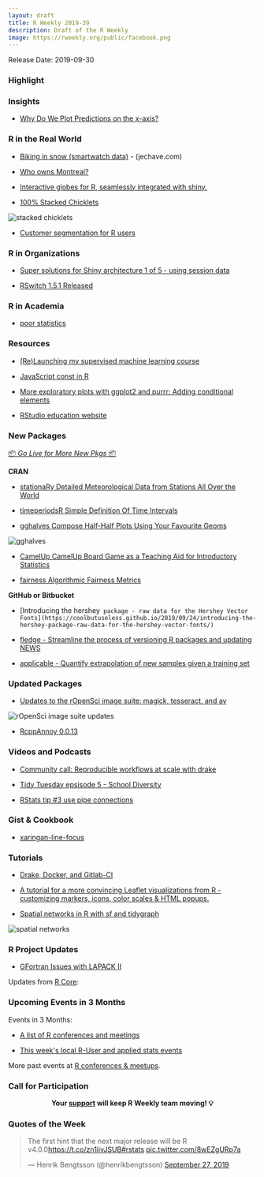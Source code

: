 ```yaml
---
layout: draft
title: R Weekly 2019-39
description: Draft of the R Weekly
image: https://rweekly.org/public/facebook.png
---
```


Release Date: 2019-09-30

###  Highlight



### Insights

+ [Why Do We Plot Predictions on the x-axis?](http://www.win-vector.com/blog/2019/09/why-do-we-plot-predictions-on-the-x-axis/)

### R in the Real World

+ [Biking in snow (smartwatch data)](https://jechave.com/post/biking-in-snow/) - (jechave.com)

+ [Who owns Montreal?](https://www.simoncoulombe.com/2019/09/who-owns-montreal/)

+ [Interactive globes for R, seamlessly integrated with shiny.](https://globe4r.john-coene.com/)

+ [100% Stacked Chicklets](https://rud.is/b/2019/09/27/100-stacked-chicklets/)

![stacked chicklets](https://raw.githubusercontent.com/rweekly/image/master/2019/dmarc-final-01-resized.png)

+ [Customer segmentation for R users](https://appsilon.com/customer-segmentation-leads-to-goodies)

###  R in Organizations

+ [Super solutions for Shiny architecture 1 of 5 - using session data](https://appsilon.com/super-solutions-for-shiny-architecture-1-of-5-using-session-data/)

+ [RSwitch 1.5.1 Released](https://rud.is/b/2019/09/21/rswitch-1-5-1-released/)

###  R in Academia

+ [poor statistics](https://xianblog.wordpress.com/2019/09/24/poor-statistics/)

###  Resources

+ [(Re)Launching my supervised machine learning course](https://juliasilge.com/blog/supervised-ml-course/)

+ [JavaScript const in R](https://colinfay.me/js-const-r/)

+ [More exploratory plots with ggplot2 and purrr: Adding conditional elements](https://aosmith.rbind.io/2019/09/27/more-exploratory-plots/)

+ [RStudio education website](https://education.rstudio.com/blog/2019/09/welcome)

###  New Packages

<p class="added-hostname"><a href="https://rweekly.org/live" target="_blank" class="externalLink">📦 <i>Go Live for More New Pkgs</i> 📦</a></p>

**CRAN**

+ [stationaRy Detailed Meteorological Data from Stations All Over the World](https://cran.r-project.org/package=stationaRy)

+ [timeperiodsR   Simple Definition Of Time Intervals](https://cran.r-project.org/package=timeperiodsR)

+ [gghalves   Compose Half-Half Plots Using Your Favourite Geoms](https://cran.r-project.org/package=gghalves)

![gghalves](https://raw.githubusercontent.com/rweekly/image/master/2019/gghalves-resized.png)

+ [CamelUp   CamelUp Board Game as a Teaching Aid for Introductory Statistics](https://cran.r-project.org/package=CamelUp)

+ [fairness   Algorithmic Fairness Metrics](https://cran.r-project.org/package=fairness)


**GitHub or Bitbucket**

+ [Introducing the hershey` package - raw data for the Hershey Vector Fonts](https://coolbutuseless.github.io/2019/09/24/introducing-the-hershey-package-raw-data-for-the-hershey-vector-fonts/)`

+ [fledge - Streamline the process of versioning R packages and updating NEWS](https://github.com/krlmlr/fledge)

+ [applicable - Quantify extrapolation of new samples given a training set](https://github.com/tidymodels/applicable)

### Updated Packages

+ [Updates to the rOpenSci image suite: magick, tesseract, and av](https://ropensci.org/technotes/2019/09/27/ropensci-docs/)

![rOpenSci image suite updates](https://raw.githubusercontent.com/rweekly/image/master/2019/channels.png)

+ [RcppAnnoy 0.0.13](http://dirk.eddelbuettel.com/blog/2019/09/23#rcppannoy_0.0.13)

###  Videos and Podcasts

+ [Community call: Reproducible workflows at scale with drake](https://ropensci.org/commcalls/2019-09-24)

+ [Tidy Tuesday epsisode 5 - School Diversity](https://www.tidytuesday.com/5)

+ [RStats tip #3 use pipe connections](https://www.jimhester.com/post/2019-09-26-pipe-connections)

### Gist & Cookbook

+ [xaringan-line-focus](https://pkg.garrickadenbuie.com/xaringan-line-focus/#1)

###  Tutorials

+ [Drake, Docker, and Gitlab-CI](https://www.noamross.net/2019/09/24/drake-docker-and-gitlab-ci/)

+ [A tutorial for a more convincing Leaflet visualizations from R - customizing markers, icons, color scales & HTML popups.](https://www.jla-data.net/eng/leaflet-in-r-tips-and-tricks/index.html)

+ [Spatial networks in R with sf and tidygraph](https://www.r-spatial.org//r/2019/09/26/spatial-networks.html)

![spatial networks](https://raw.githubusercontent.com/rweekly/image/master/2019/spatial.png)

<!--<div class="post-more-begin></div><div class="post-more-end"></div>-->

###  R Project Updates

+ [GFortran Issues with LAPACK II](https://developer.r-project.org/Blog/public/2019/09/25/gfortran-issues-with-lapack-ii/)

Updates from [R Core](http://developer.r-project.org/blosxom.cgi/R-devel/NEWS):


###  Upcoming Events in 3 Months

Events in 3 Months:

+ [A list of R conferences and meetings](https://jumpingrivers.github.io/meetingsR/events.html)

+ [This week's local R-User and applied stats events](https://community.rstudio.com/c/irl)


More past events at [R conferences & meetups](https://conf.rweekly.org).

###  Call for Participation


<p class="hide-support added-hostname support-rweekly" style="text-align: center;font-weight: bold;">Your <a class="non-visited externalLink" href="https://www.patreon.com/rweekly" onclick="pas(this)">support</a> will keep R Weekly team moving! 💡</p>

###  Quotes of the Week

<blockquote class="twitter-tweet"><p lang="en" dir="ltr">The first hint that the next major release will be R v4.0.0<a href="https://t.co/zn1iivJSUB">https://t.co/zn1iivJSUB</a><a href="https://twitter.com/hashtag/rstats?src=hash&amp;ref_src=twsrc%5Etfw">#rstats</a> <a href="https://t.co/8wEZgURp7a">pic.twitter.com/8wEZgURp7a</a></p>&mdash; Henrik Bengtsson (@henrikbengtsson) <a href="https://twitter.com/henrikbengtsson/status/1177703775558983680?ref_src=twsrc%5Etfw">September 27, 2019</a></blockquote> <script async src="https://platform.twitter.com/widgets.js" charset="utf-8"></script> 
